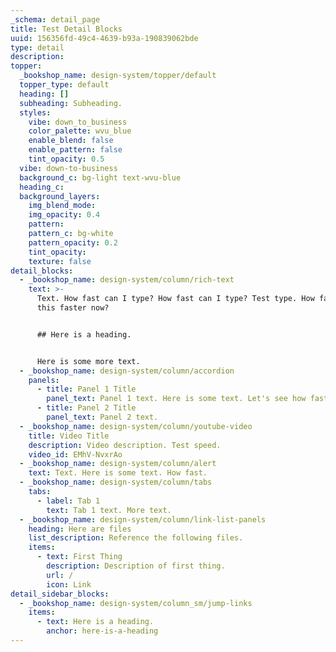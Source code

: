 ```yaml
---
_schema: detail_page
title: Test Detail Blocks
uuid: 156356fd-49c4-4639-b93a-190839062bde
type: detail
description:
topper:
  _bookshop_name: design-system/topper/default
  topper_type: default
  heading: []
  subheading: Subheading.
  styles:
    vibe: down_to_business
    color_palette: wvu_blue
    enable_blend: false
    enable_pattern: false
    tint_opacity: 0.5
  vibe: down-to-business
  background_c: bg-light text-wvu-blue
  heading_c:
  background_layers:
    img_blend_mode:
    img_opacity: 0.4
    pattern:
    pattern_c: bg-white
    pattern_opacity: 0.2
    tint_opacity:
    texture: false
detail_blocks:
  - _bookshop_name: design-system/column/rich-text
    text: >-
      Text. How fast can I type? How fast can I type? Test type. How fast? Is
      this faster now?


      ## Here is a heading.


      Here is some more text.
  - _bookshop_name: design-system/column/accordion
    panels:
      - title: Panel 1 Title
        panel_text: Panel 1 text. Here is some text. Let's see how fast.
      - title: Panel 2 Title
        panel_text: Panel 2 text.
  - _bookshop_name: design-system/column/youtube-video
    title: Video Title
    description: Video description. Test speed.
    video_id: EMhV-NvxrAo
  - _bookshop_name: design-system/column/alert
    text: Text. Here is some text. How fast.
  - _bookshop_name: design-system/column/tabs
    tabs:
      - label: Tab 1
        text: Tab 1 text. More text.
  - _bookshop_name: design-system/column/link-list-panels
    heading: Here are files
    list_description: Reference the following files.
    items:
      - text: First Thing
        description: Description of first thing.
        url: /
        icon: Link
detail_sidebar_blocks:
  - _bookshop_name: design-system/column_sm/jump-links
    items:
      - text: Here is a heading.
        anchor: here-is-a-heading
---
```

